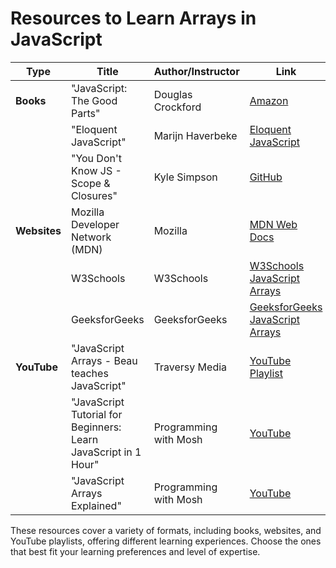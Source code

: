 # Resources to Learn Arrays in JavaScript

| Type          | Title                                  | Author/Instructor             | Link                                        |
|---------------|----------------------------------------|-------------------------------|---------------------------------------------|
| **Books**     | "JavaScript: The Good Parts"            | Douglas Crockford             | [Amazon](https://www.amazon.com/JavaScript-Good-Parts-Douglas-Crockford/dp/0596517742)               |
|               | "Eloquent JavaScript"                   | Marijn Haverbeke              | [Eloquent JavaScript](https://eloquentjavascript.net/)                                          |
|               | "You Don't Know JS - Scope & Closures" | Kyle Simpson                  | [GitHub](https://github.com/getify/You-Dont-Know-JS/blob/2nd-ed/scope-closures/README.md) |
| **Websites**  | Mozilla Developer Network (MDN)         | Mozilla                       | [MDN Web Docs](https://developer.mozilla.org/en-US/docs/Web/JavaScript/Guide/Indexed_collections)  |
|               | W3Schools                               | W3Schools                     | [W3Schools JavaScript Arrays](https://www.w3schools.com/js/js_arrays.asp)                       |
|               | GeeksforGeeks                           | GeeksforGeeks                 | [GeeksforGeeks JavaScript Arrays](https://www.geeksforgeeks.org/javascript-array/)             |
| **YouTube**   | "JavaScript Arrays - Beau teaches JavaScript" | Traversy Media          | [YouTube Playlist](https://www.youtube.com/playlist?list=PLillGF-RfqbaEmlPcX5e_ejaK7Y5MydkW)        |
|               | "JavaScript Tutorial for Beginners: Learn JavaScript in 1 Hour" | Programming with Mosh | [YouTube](https://www.youtube.com/watch?v=W6NZfCO5SIk)                                       |
|               | "JavaScript Arrays Explained"            | Programming with Mosh                 | [YouTube](https://www.youtube.com/watch?v=oigfaZ5ApsM)                                       |

These resources cover a variety of formats, including books, websites, and YouTube playlists, offering different learning experiences. Choose the ones that best fit your learning preferences and level of expertise.
